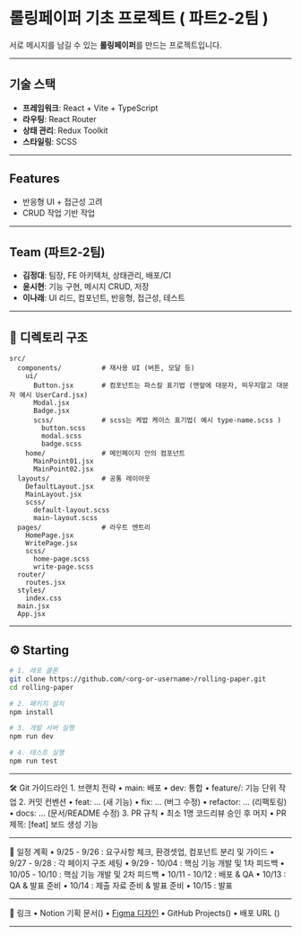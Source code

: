 # 롤링페이퍼 기초 프로젝트 ( 파트2-2팀 )

서로 메시지를 남길 수 있는 **롤링페이퍼**를 만드는 프로젝트입니다.  

---

## 기술 스택

- **프레임워크**: React + Vite + TypeScript
- **라우팅**: React Router
- **상태 관리**: Redux Toolkit
- **스타일링**: SCSS

---

## Features

- 반응형 UI + 접근성 고려
- CRUD 작업 기반 작업

---

## Team (파트2-2팀)

- **김정대**: 팀장, FE 아키텍처, 상태관리, 배포/CI
- **윤시현**: 기능 구현, 메시지 CRUD, 저장
- **이나래**: UI 리드, 컴포넌트, 반응형, 접근성, 테스트

---

## 📂 디렉토리 구조

```
src/
  components/          # 재사용 UI (버튼, 모달 등)
    ui/
      Button.jsx       # 컴포넌트는 파스칼 표기법 (맨앞에 대문자, 띄우지말고 대문자 예시 UserCard.jsx) 
      Modal.jsx
      Badge.jsx
      scss/            # scss는 케밥 케이스 표기법( 예시 type-name.scss )
        button.scss
        modal.scss
        badge.scss
    home/              # 메인페이지 안의 컴포넌트
      MainPoint01.jsx
      MainPoint02.jsx
  layouts/             # 공통 레이아웃
    DefaultLayout.jsx
    MainLayout.jsx
    scss/
      default-layout.scss
      main-layout.scss
  pages/               # 라우트 엔트리
    HomePage.jsx
    WritePage.jsx      
    scss/
      home-page.scss
      write-page.scss
  router/
    routes.jsx
  styles/
    index.css
  main.jsx
  App.jsx
```

---

## ⚙️ Starting

```bash
# 1. 레포 클론
git clone https://github.com/<org-or-username>/rolling-paper.git
cd rolling-paper

# 2. 패키지 설치
npm install

# 3. 개발 서버 실행
npm run dev

# 4. 테스트 실행
npm run test
```

---

🛠️ Git 가이드라인
	1.	브랜치 전략
	•	main: 배포
	•	dev: 통합
	•	feature/<scope>: 기능 단위 작업
	2.	커밋 컨벤션
	•	feat: ... (새 기능)
	•	fix: ... (버그 수정)
	•	refactor: ... (리팩토링)
	•	docs: ... (문서/README 수정)
	3.	PR 규칙
	•	최소 1명 코드리뷰 승인 후 머지
	•	PR 제목: [feat] 보드 생성 기능

---

📅 일정 계획
	•	9/25 - 9/26 : 요구사항 체크, 환경셋업, 컴포넌트 분리 및 가이드 
	•	9/27 - 9/28 : 각 페이지 구조 세팅
	•	9/29 - 10/04 : 핵심 기능 개발 및 1차 피드백
	•	10/05 - 10/10 : 핵심 기능 개발 및 2차 피드백
	•	10/11 - 10/12 : 배포 & QA
	•	10/13 : QA & 발표 준비
    •	10/14 : 제출 자료 준비 & 발표 준비
    •	10/15 : 발표


---

🔗 링크
	•	Notion 기획 문서()
	•	[Figma 디자인](https://www.figma.com/design/cbZ9PNKSFg4mS7Lf1roZlp/-AAA-%E1%84%85%E1%85%A9%E1%86%AF%E1%84%85%E1%85%B5%E1%86%BC?node-id=0-1&t=9ro8YozglWSgW6hw-1)
	•	GitHub Projects()
	•	배포 URL ()

---

